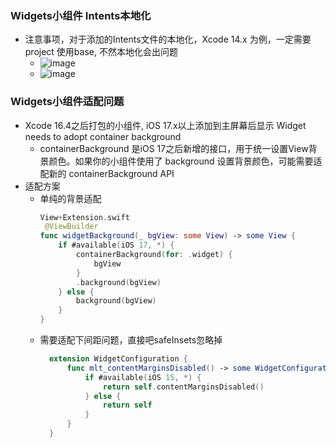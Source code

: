 ### Widgets小组件 Intents本地化
- 注意事项，对于添加的Intents文件的本地化，Xcode 14.x 为例，一定需要 project 使用base, 不然本地化会出问题
  - ![image](https://github.com/ACFancy/iOS-Knowledge-tips-Collection/assets/10044815/342ca29a-7005-46e1-9da6-4f30cbc8d0dd)
  - ![image](https://github.com/ACFancy/iOS-Knowledge-tips-Collection/assets/10044815/ad68d001-34f8-484c-8e75-f2b38ea2eda6)

### Widgets小组件适配问题
- Xcode 16.4之后打包的小组件, iOS 17.x以上添加到主屏幕后显示 Widget needs to adopt container background
   - containerBackground 是iOS 17之后新增的接口，用于统一设置View背景颜色。如果你的小组件使用了 background 设置背景颜色，可能需要适配新的 containerBackground API
- 适配方案
  - 单纯的背景适配
    ```swift
    View+Extension.swift
     @ViewBuilder
    func widgetBackground(_ bgView: some View) -> some View {
        if #available(iOS 17, *) {
            containerBackground(for: .widget) {
                bgView
            }
            .background(bgView)
        } else {
            background(bgView)
        }
    }
    ```
   - 需要适配下间距问题，直接吧safeInsets忽略掉
      ```swift
        extension WidgetConfiguration {
            func mlt_contentMarginsDisabled() -> some WidgetConfiguration {
                if #available(iOS 15, *) {
                    return self.contentMarginsDisabled()
                } else {
                    return self
                }
            }
        }
      ```
